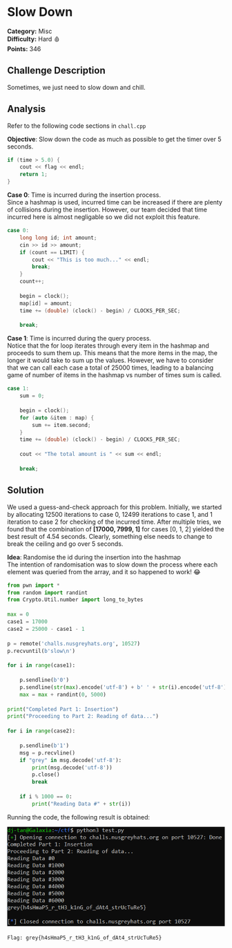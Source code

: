 # Slow Down

**Category:** Misc<br>
**Difficulty:** Hard 🩸<br>
**Points:** 346

## Challenge Description

Sometimes, we just need to slow down and chill.

## Analysis

Refer to the following code sections in `chall.cpp`

**Objective**: Slow down the code as much as possible to get the timer over 5 seconds.

```cpp
if (time > 5.0) {
    cout << flag << endl;
    return 1;
}
```


**Case 0**: Time is incurred during the insertion process.<br>
Since a hashmap is used, incurred time can be increased if there are plenty of collisions during the insertion. However, our team decided that time incurred here is almost negligable so we did not exploit this feature.

```cpp
case 0:
    long long id; int amount;
    cin >> id >> amount;
    if (count == LIMIT) {
        cout << "This is too much..." << endl;
        break;
    }
    count++;

    begin = clock();
    map[id] = amount;
    time += (double) (clock() - begin) / CLOCKS_PER_SEC;

    break;
```

**Case 1**: Time is incurred during the query process.<br>
Notice that the for loop iterates through every item in the hashmap and proceeds to sum them up. This means that the more items in the map, the longer it would take to sum up the values. However, we have to consider that we can call each case a total of 25000 times, leading to a balancing game of number of items in the hashmap vs number of times sum is called.

```cpp
case 1:
    sum = 0;

    begin = clock();
    for (auto &item : map) {
        sum += item.second;
    }
    time += (double) (clock() - begin) / CLOCKS_PER_SEC;

    cout << "The total amount is " << sum << endl;

    break;
```

## Solution

We used a guess-and-check approach for this problem. Initially, we started by allocating 12500 iterations to case 0, 12499 iterations to case 1, and 1 iteration to case 2 for checking of the incurred time. After multiple tries, we found that the combination of **[17000, 7999, 1]** for cases [0, 1, 2] yielded the best result of 4.54 seconds. Clearly, something else needs to change to break the ceiling and go over 5 seconds.

**Idea**: Randomise the id during the insertion into the hashmap<br>
The intention of randomisation was to slow down the process where each element was queried from the array, and it so happened to work! 😂

```python
from pwn import *
from random import randint
from Crypto.Util.number import long_to_bytes

max = 0
case1 = 17000
case2 = 25000 - case1 - 1

p = remote('challs.nusgreyhats.org', 10527)
p.recvuntil(b'slow\n')

for i in range(case1):
    
    p.sendline(b'0')
    p.sendline(str(max).encode('utf-8') + b' ' + str(i).encode('utf-8'))
    max = max + randint(0, 5000)

print("Completed Part 1: Insertion")
print("Proceeding to Part 2: Reading of data...")

for i in range(case2):

    p.sendline(b'1')
    msg = p.recvline()
    if "grey" in msg.decode('utf-8'):
        print(msg.decode('utf-8'))
        p.close()
        break
    
    if i % 1000 == 0:
        print("Reading Data #" + str(i))
```

Running the code, the following result is obtained:

![](./images/slow_down_1.PNG)

`Flag: grey{h4sHmaP5_r_tH3_k1nG_of_dAt4_strUcTuRe5}`
